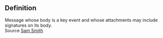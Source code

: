 ## Definition
Message whose body is a key event and whose attachments may include signatures on its body.\
Source [Sam Smith](https://github.com/WebOfTrust/ietf-keri/blob/main/draft-ssmith-keri.md#basic-terminology)